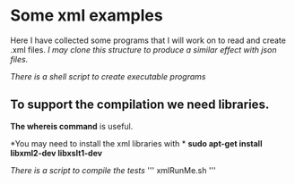 # Some xml examples
Here I have collected some programs that I will work on to read and create .xml files.
*I may clone this structure to produce a similar effect with json files.*

_There is a shell script to create executable programs_

## To support the compilation we need libraries.

__The **whereis** command__ is useful.

\*You may need to install the xml libraries with \*
__sudo apt-get install libxml2-dev libxslt1-dev__


_There is a script to compile the tests_
'''
xmlRunMe.sh
'''


